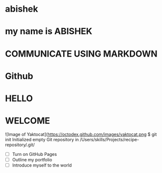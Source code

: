 # abishek
# my name is ABISHEK
# COMMUNICATE USING MARKDOWN
# Github
# HELLO
# WELCOME
![Image of Yaktocat](https://octodex.github.com/images/yaktocat.png
$ git init
Initialized empty Git repository in /Users/skills/Projects/recipe-repository/.git/
- [ ] Turn on GitHub Pages
- [ ] Outline my portfolio
- [ ] Introduce myself to the world
